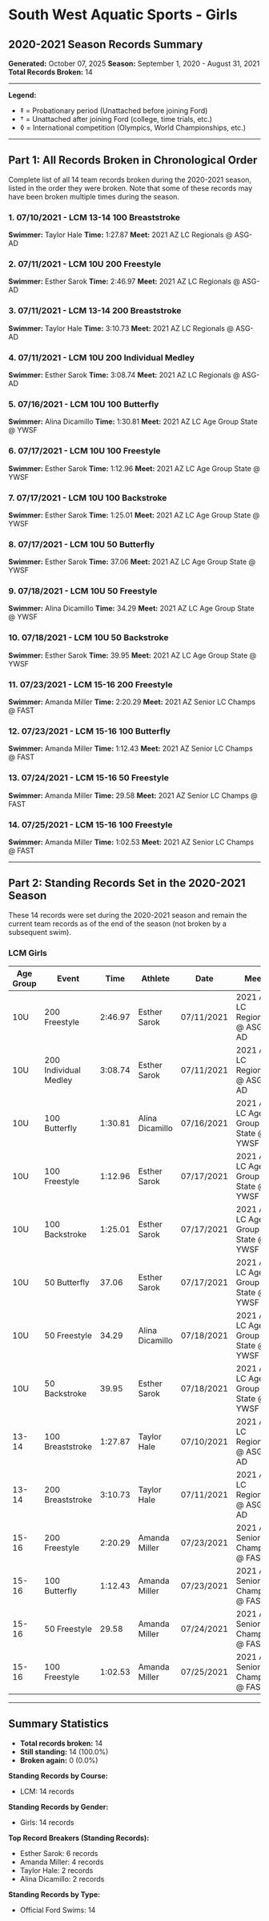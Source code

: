 # South West Aquatic Sports - Girls
## 2020-2021 Season Records Summary

**Generated:** October 07, 2025
**Season:** September 1, 2020 - August 31, 2021
**Total Records Broken:** 14

---

**Legend:**
- ‡ = Probationary period (Unattached before joining Ford)
- † = Unattached after joining Ford (college, time trials, etc.)
- ◊ = International competition (Olympics, World Championships, etc.)

---

## Part 1: All Records Broken in Chronological Order

Complete list of all 14 team records broken during the 2020-2021 season,
listed in the order they were broken. Note that some of these records may have
been broken multiple times during the season.

### 1. 07/10/2021 - LCM 13-14 100 Breaststroke

**Swimmer:** Taylor Hale
**Time:** 1:27.87
**Meet:** 2021 AZ LC Regionals @ ASG-AD

### 2. 07/11/2021 - LCM 10U 200 Freestyle

**Swimmer:** Esther Sarok
**Time:** 2:46.97
**Meet:** 2021 AZ LC Regionals @ ASG-AD

### 3. 07/11/2021 - LCM 13-14 200 Breaststroke

**Swimmer:** Taylor Hale
**Time:** 3:10.73
**Meet:** 2021 AZ LC Regionals @ ASG-AD

### 4. 07/11/2021 - LCM 10U 200 Individual Medley

**Swimmer:** Esther Sarok
**Time:** 3:08.74
**Meet:** 2021 AZ LC Regionals @ ASG-AD

### 5. 07/16/2021 - LCM 10U 100 Butterfly

**Swimmer:** Alina Dicamillo
**Time:** 1:30.81
**Meet:** 2021 AZ  LC Age Group State @ YWSF

### 6. 07/17/2021 - LCM 10U 100 Freestyle

**Swimmer:** Esther Sarok
**Time:** 1:12.96
**Meet:** 2021 AZ  LC Age Group State @ YWSF

### 7. 07/17/2021 - LCM 10U 100 Backstroke

**Swimmer:** Esther Sarok
**Time:** 1:25.01
**Meet:** 2021 AZ  LC Age Group State @ YWSF

### 8. 07/17/2021 - LCM 10U 50 Butterfly

**Swimmer:** Esther Sarok
**Time:** 37.06
**Meet:** 2021 AZ  LC Age Group State @ YWSF

### 9. 07/18/2021 - LCM 10U 50 Freestyle

**Swimmer:** Alina Dicamillo
**Time:** 34.29
**Meet:** 2021 AZ  LC Age Group State @ YWSF

### 10. 07/18/2021 - LCM 10U 50 Backstroke

**Swimmer:** Esther Sarok
**Time:** 39.95
**Meet:** 2021 AZ  LC Age Group State @ YWSF

### 11. 07/23/2021 - LCM 15-16 200 Freestyle

**Swimmer:** Amanda Miller
**Time:** 2:20.29
**Meet:** 2021 AZ Senior LC Champs @ FAST

### 12. 07/23/2021 - LCM 15-16 100 Butterfly

**Swimmer:** Amanda Miller
**Time:** 1:12.43
**Meet:** 2021 AZ Senior LC Champs @ FAST

### 13. 07/24/2021 - LCM 15-16 50 Freestyle

**Swimmer:** Amanda Miller
**Time:** 29.58
**Meet:** 2021 AZ Senior LC Champs @ FAST

### 14. 07/25/2021 - LCM 15-16 100 Freestyle

**Swimmer:** Amanda Miller
**Time:** 1:02.53
**Meet:** 2021 AZ Senior LC Champs @ FAST

---

## Part 2: Standing Records Set in the 2020-2021 Season

These 14 records were set during the 2020-2021 season and remain
the current team records as of the end of the season (not broken by a subsequent swim).

### LCM Girls

| Age Group | Event | Time | Athlete | Date | Meet |
|-----------|-------|------|---------|------|------|
| 10U | 200 Freestyle | 2:46.97 | Esther Sarok | 07/11/2021 | 2021 AZ LC Regionals @ ASG-AD |
| 10U | 200 Individual Medley | 3:08.74 | Esther Sarok | 07/11/2021 | 2021 AZ LC Regionals @ ASG-AD |
| 10U | 100 Butterfly | 1:30.81 | Alina Dicamillo | 07/16/2021 | 2021 AZ  LC Age Group State @ YWSF |
| 10U | 100 Freestyle | 1:12.96 | Esther Sarok | 07/17/2021 | 2021 AZ  LC Age Group State @ YWSF |
| 10U | 100 Backstroke | 1:25.01 | Esther Sarok | 07/17/2021 | 2021 AZ  LC Age Group State @ YWSF |
| 10U | 50 Butterfly | 37.06 | Esther Sarok | 07/17/2021 | 2021 AZ  LC Age Group State @ YWSF |
| 10U | 50 Freestyle | 34.29 | Alina Dicamillo | 07/18/2021 | 2021 AZ  LC Age Group State @ YWSF |
| 10U | 50 Backstroke | 39.95 | Esther Sarok | 07/18/2021 | 2021 AZ  LC Age Group State @ YWSF |
| 13-14 | 100 Breaststroke | 1:27.87 | Taylor Hale | 07/10/2021 | 2021 AZ LC Regionals @ ASG-AD |
| 13-14 | 200 Breaststroke | 3:10.73 | Taylor Hale | 07/11/2021 | 2021 AZ LC Regionals @ ASG-AD |
| 15-16 | 200 Freestyle | 2:20.29 | Amanda Miller | 07/23/2021 | 2021 AZ Senior LC Champs @ FAST |
| 15-16 | 100 Butterfly | 1:12.43 | Amanda Miller | 07/23/2021 | 2021 AZ Senior LC Champs @ FAST |
| 15-16 | 50 Freestyle | 29.58 | Amanda Miller | 07/24/2021 | 2021 AZ Senior LC Champs @ FAST |
| 15-16 | 100 Freestyle | 1:02.53 | Amanda Miller | 07/25/2021 | 2021 AZ Senior LC Champs @ FAST |


---

## Summary Statistics

- **Total records broken:** 14
- **Still standing:** 14 (100.0%)
- **Broken again:** 0 (0.0%)

**Standing Records by Course:**
- LCM: 14 records

**Standing Records by Gender:**
- Girls: 14 records

**Top Record Breakers (Standing Records):**
- Esther Sarok: 6 records
- Amanda Miller: 4 records
- Taylor Hale: 2 records
- Alina Dicamillo: 2 records

**Standing Records by Type:**
- Official Ford Swims: 14
